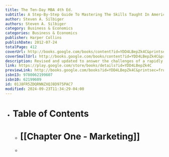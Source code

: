 ```yaml
---
title: The Ten-Day MBA 4th Ed.
subtitle: A Step-By-Step Guide To Mastering The Skills Taught In America's Top Business Schools
author: Steven A. Silbiger
authors: Steven A. Silbiger
category: Business & Economics
categories: Business & Economics
publisher: Harper Collins
publishDate: 2012-07-24
totalPage: 412
coverUrl: http://books.google.com/books/content?id=YDD4LBepZk4C&printsec=frontcover&img=1&zoom=1&edge=curl&source=gbs_api
coverSmallUrl: http://books.google.com/books/content?id=YDD4LBepZk4C&printsec=frontcover&img=1&zoom=5&edge=curl&source=gbs_api
description: Revised and updated to answer the challenges of a rapidly changing business world, the 4th edition of The Ten-Day MBA includes the latest topics taught at America's top business schools, from corporate ethics and compliance to financial planning and real estate to leadership and negotiation. With more than 400,000 copies sold around the world, this internationally acclaimed guide distills the lessons of the most popular business school courses taught at Harvard, Stanford, the University of Pennsylvania, the University of Chicago, Northwestern, and the University of Virginia. Author Steven A. Silbiger delivers research straight from the notes of real MBA students attending these top programs today—giving you the tools you need to get ahead in business and in life.
link: https://play.google.com/store/books/details?id=YDD4LBepZk4C
previewLink: http://books.google.com/books?id=YDD4LBepZk4C&printsec=frontcover&dq=the+ten+day+mba&hl=&as_pt=BOOKS&cd=1&source=gbs_api
isbn13: 9780062199607
isbn10: 62199609
id: 01J8FR5ZDQRNNZXQJ8D975PAC7
modified: 2024-09-23T11:34:29-04:00
---
```

- # Table of Contents
	- # [[Chapter One - Marketing]]
	- 